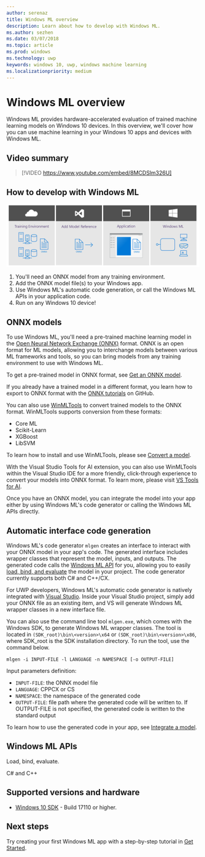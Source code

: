 ```yaml
---
author: serenaz
title: Windows ML overview
description: Learn about how to develop with Windows ML.
ms.author: sezhen
ms.date: 03/07/2018
ms.topic: article
ms.prod: windows
ms.technology: uwp
keywords: windows 10, uwp, windows machine learning
ms.localizationpriority: medium
---
```

# Windows ML overview

Windows ML provides hardware-accelerated evaluation of trained machine learning models on Windows 10 devices. In this overview, we'll cover how you can use machine learning in your Windows 10 apps and devices with Windows ML.

## Video summary

> [!VIDEO https://www.youtube.com/embed/8MCDSlm326U]

## How to develop with Windows ML

![windows ML developer flow](images/winmlstory.png)

1. You'll need an ONNX model from any training environment.
2. Add the ONNX model file(s) to your Windows app.
3. Use Windows ML's automatic code generation, or call the Windows ML APIs in your application code.
4. Run on any Windows 10 device!

## ONNX models

To use Windows ML, you'll need a pre-trained machine learning model in the [Open Neural Network Exchange (ONNX)](https://onnx.ai) format. ONNX is an open format for ML models, allowing you to interchange models between various ML frameworks and tools, so you can bring models from any training environment to use with Windows ML.

To get a pre-trained model in ONNX format, see [Get an ONNX model](get-onnx-model.md).

If you already have a trained model in a different format, you learn how to export to ONNX format with the [ONNX tutorials](https://github.com/onnx/tutorials) on GitHub.

You can also use [WinMLTools](https://pypi.org/project/winmltools/) to convert trained models to the ONNX format. WinMLTools supports conversion from these formats:

- Core ML
- Scikit-Learn
- XGBoost
- LibSVM

To learn how to install and use WinMLTools, please see [Convert a model](conversion-samples.md).

With the Visual Studio Tools for AI extension, you can also use WinMLTools within the Visual Studio IDE for a more friendly, click-through experience to convert your models into ONNX format. To learn more, please visit [VS Tools for AI](https://github.com/Microsoft/vs-tools-for-ai/).

Once you have an ONNX model, you can integrate the model into your app either by using Windows ML's code generator or calling the Windows ML APIs directly.

## Automatic interface code generation

Windows ML's code generator `mlgen` creates an interface to interact with your ONNX model in your app's code. The generated interface includes wrapper classes that represent the model, inputs, and outputs. The generated code calls the [Windows ML API](/uwp/api/windows.ai.machinelearning.preview) for you, allowing you to easily [load, bind, and evaluate](integrate-model.md) the model in your project. The code generator currently supports both C# and C++/CX.

For UWP developers, Windows ML's automatic code generator is natively integrated with [Visual Studio](https://developer.microsoft.com/windows/downloads). Inside your Visual Studio project, simply add your ONNX file as an existing item, and VS will generate Windows ML wrapper classes in a new interface file.

You can also use the command line tool `mlgen.exe`, which comes with the Windows SDK, to generate Windows ML wrapper classes. The tool is located in `(SDK_root)\bin\<version>\x64` or `(SDK_root)\bin\<version>\x86`, where SDK_root is the SDK installation directory. To run the tool, use the command below.

```
mlgen -i INPUT-FILE -l LANGUAGE -n NAMESPACE [-o OUTPUT-FILE]
```

Input parameters definition:

- `INPUT-FILE`: the ONNX model file
- `LANGUAGE`: CPPCX or CS
- `NAMESPACE`: the namespace of the generated code
- `OUTPUT-FILE`: file path where the generated code will be written to. If OUTPUT-FILE is not specified, the generated code is written to the standard output

To learn how to use the generated code in your app, see [Integrate a model](integrate-model.md).

## Windows ML APIs

Load, bind, evaluate.

C# and C++

## Supported versions and hardware

- [Windows 10 SDK](https://developer.microsoft.com/windows/downloads/windows-10-sdk) - Build 17110 or higher.

## Next steps

Try creating your first Windows ML app with a step-by-step tutorial in [Get Started](get-started.md).
